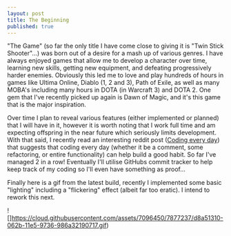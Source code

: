 ```yaml
---
layout: post
title: The Beginning
published: true
---
```




"The Game" (so far the only title I have come close to giving it is "Twin Stick Shooter"...) was born out of a desire for a mash up of various genres. I have always enjoyed games that allow me to develop a character over time, learning new skills, getting new equipment, and defeating progressively harder enemies. Obviously this led me to love and play hundreds of hours in games like Ultima Online, Diablo (1, 2 and 3), Path of Exile, as well as many MOBA's including many hours in DOTA (in Warcraft 3) and DOTA 2. One gem that I've recently picked up again is Dawn of Magic, and it's this game that is the major inspiration.

Over time I plan to reveal various features (either implemented or planned) that I will have in it, however it is worth noting that I work full time and am expecting offspring in the near future which seriously limits development. With that said, I recently read an interesting reddit post ([Coding every day](http://www.reddit.com/r/gamedev/comments/37i77h/ive_been_writing_mostly_game_code_for_365_days/)) that suggests that coding every day (whether it be a comment, some refactoring, or entire functionality) can help build a good habit. So far I've managed 2 in a row! Eventually I'll utilise GitHubs commit tracker to help keep track of my coding so I'll even have something as proof...

Finally here is a gif from the latest build, recently I implemented some basic "lighting" including a "flickering" effect (albeit far too eratic). I intend to rework this next.

![]https://cloud.githubusercontent.com/assets/7096450/7877237/d8a51310-062b-11e5-9736-986a32190717.gif)

